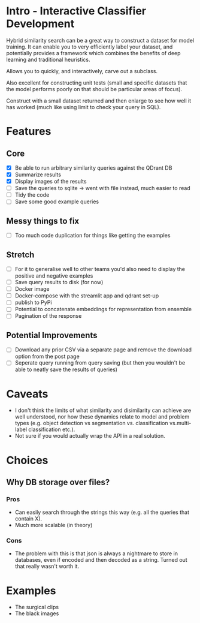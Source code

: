 # Intro - Interactive Classifier Development
Hybrid similarity search can be a great way to construct a dataset for model
training. It can enable you to very efficiently label your dataset, and
potentially provides a framework which combines the benefits of deep learning
and traditional heuristics.

Allows you to quickly, and interactively, carve out a subclass.

Also excellent for constructing unit tests (small and specific datasets that the model performs poorly on that should be particular areas of focus).

Construct with a small dataset returned and then enlarge to see how well it has worked (much like using limit to check your query in SQL).

# Features

## Core

- [X] Be able to run arbitrary similarity queries against the QDrant DB
- [X] Summarize results
- [X] Display images of the results
- [ ] Save the queries to sqlite -> went with file instead, much easier to read
- [ ] Tidy the code
- [ ] Save some good example queries

## Messy things to fix

- [ ] Too much code duplication for things like getting the examples

## Stretch

- [ ] For it to generalise well to other teams you'd also need to display the positive and negative examples
- [ ] Save query results to disk (for now)
- [ ] Docker image
- [ ] Docker-compose with the streamlit app and qdrant set-up
- [ ] publish to PyPi
- [ ] Potential to concatenate embeddings for representation from ensemble
- [ ] Pagination of the response

## Potential Improvements

- [ ] Download any prior CSV via a separate page and remove the download option
from the post page
- [ ] Seperate query running from query saving (but then you wouldn't be able to neatly save the results of queries)

# Caveats

* I don't think the limits of what similarity and disimilarity can achieve are well understood, nor how these dynamics relate to model and problem types (e.g. object detection vs segmentation vs. classification vs.multi-label classification etc.).
* Not sure if you would actually wrap the API in a real solution.

# Choices

## Why DB storage over files?

### Pros
* Can easily search through the strings this way (e.g. all the queries that contain X).
* Much more scalable (in theory)

### Cons
* The problem with this is that json is always a nightmare to store in databases, even if encoded and then decoded as a string. Turned out that really wasn't worth it.

# Examples

- The surgical clips
- The black images
